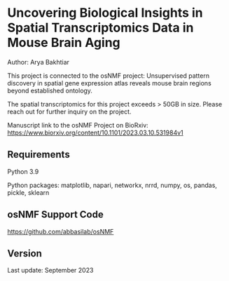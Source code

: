 # Uncovering Biological Insights in Spatial Transcriptomics Data in Mouse Brain Aging

Author: Arya Bakhtiar

This project is connected to the osNMF project: Unsupervised pattern discovery in spatial gene expression atlas reveals mouse brain regions beyond established ontology.

The spatial transcriptomics for this project exceeds > 50GB in size. Please reach out for further inquiry on the project. 

Manuscript link to the osNMF Project on BioRxiv: https://www.biorxiv.org/content/10.1101/2023.03.10.531984v1

## Requirements

Python 3.9

Python packages: matplotlib, napari, networkx, nrrd, numpy, os, pandas, pickle, sklearn

## osNMF Support Code
https://github.com/abbasilab/osNMF

## Version
Last update: September 2023
